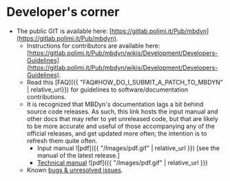---
---

# Developer's corner

- The public GIT is available here: [https://gitlab.polimi.it/Pub/mbdyn](https://gitlab.polimi.it/Pub/mbdyn). 
	- Instructions for contributors are available here:
          [https://gitlab.polimi.it/Pub/mbdyn/wikis/Development/Developers-Guidelines](https://gitlab.polimi.it/Pub/mbdyn/wikis/Development/Developers-Guidelines). 
	- Read this [FAQ]({{ "FAQ#HOW_DO_I_SUBMIT_A_PATCH_TO_MBDYN" | relative_url}})
          for guidelines to software/documentation contributions. 
	- It is recognized that MBDyn's documentation lags a bit behind source code releases. 
	  As such, this link hosts the input manual and other docs that may refer to yet unreleased code, 
	  but that are likely to be more accurate and useful of those accompanying any of the official releases, 
	  and get updated more often; the intention is to refresh them quite often. 
	    - Input manual ![pdf]({{ "/Images/pdf.gif" | relative_url }}) [see the manual of the latest release.] 
	    - [Technical manual](https://github.com/mmorandi/RTAI/raw/main/userfiles/documents/tecman.pdf) ![pdf]({{ "/Images/pdf.gif" | relative_url }}) 
	- Known [bugs & unresolved issues](https://public.gitlab.polimi.it/DAER/mbdyn/-/issues). 

